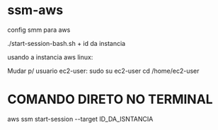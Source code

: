 # ssm-aws
config smm para aws


./start-session-bash.sh + id da instancia 

usando a instancia aws linux:

Mudar p/ usuario ec2-user:
sudo su ec2-user
cd /home/ec2-user



# COMANDO DIRETO NO TERMINAL 

 aws ssm start-session --target   ID_DA_ISNTANCIA
